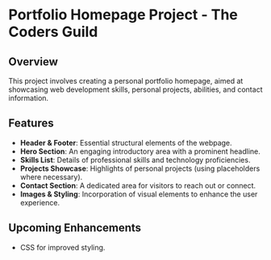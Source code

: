 # Portfolio Homepage Project - The Coders Guild

## Overview

This project involves creating a personal portfolio homepage, aimed at showcasing web development skills, personal projects, abilities, and contact information.

## Features

- **Header & Footer**: Essential structural elements of the webpage.
- **Hero Section**: An engaging introductory area with a prominent headline.
- **Skills List**: Details of professional skills and technology proficiencies.
- **Projects Showcase**: Highlights of personal projects (using placeholders where necessary).
- **Contact Section**: A dedicated area for visitors to reach out or connect.
- **Images & Styling**: Incorporation of visual elements to enhance the user experience.

## Upcoming Enhancements

- CSS for improved styling.
